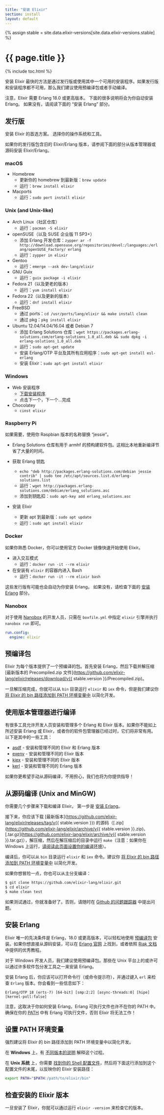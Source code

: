 ```yaml
---
title: "安装 Elixir"
section: install
layout: default
---
```

{% assign stable = site.data.elixir-versions[site.data.elixir-versions.stable] %}

# {{ page.title }}

{% include toc.html %}

安装 Elixir 最快的方法是通过发行版或使用其中一个可用的安装程序。如果发行版和安装程序都不可用，那么我们建议使用预编译包或者手动编译。

注意，Elixir 需要 Erlang 18.0 或更高版本。 下面的很多说明将会为你自动安装 Erlang。 如果没有，请阅读下面的 “安装 Erlang” 部分。

## 发行版

安装 Elixir 的首选方案。 选择你的操作系统和工具。

如果你的发行版包含旧的 Elixir/Erlang 版本，请参阅下面的部分从版本管理器或源码安装 Elixir/Erlang。

### macOS

  * Homebrew
    * 更新你的 homebrew 到最新版：`brew update`
    * 运行：`brew install elixir`
  * Macports
    * 运行：`sudo port install elixir`

### Unix (and Unix-like)

  * Arch Linux（社区仓库）
    * 运行：`pacman -S elixir`
  * openSUSE（以及 SUSE 企业版 11 SP3+）
    * 添加 Erlang 开发仓库：`zypper ar -f http://download.opensuse.org/repositories/devel:/languages:/erlang/openSUSE_Factory/ erlang`
    * 运行：`zypper in elixir`
  * Gentoo
    * 运行：`emerge --ask dev-lang/elixir`
  * GNU Guix
    * 运行：`guix package -i elixir`
  * Fedora 21（以及更老的版本）
    * 运行：`yum install elixir`
  * Fedora 22（以及更新的版本）
    * 运行：`dnf install elixir`
  * FreeBSD
    * 通过 ports：`cd /usr/ports/lang/elixir && make install clean`
    * 通过 pkg：`pkg install elixir`
  * Ubuntu 12.04/14.04/16.04 或者 Debian 7
    * 添加 Erlang Solutions 仓库：`wget https://packages.erlang-solutions.com/erlang-solutions_1.0_all.deb && sudo dpkg -i erlang-solutions_1.0_all.deb`
    * 运行：`sudo apt-get update`
    * 安装 Erlang/OTP 平台及其所有应用程序：`sudo apt-get install esl-erlang`
    * 安装 Elixir：`sudo apt-get install elixir`

### Windows

  * Web 安装程序
    * [下载安装程序](https://repo.hex.pm/elixir-websetup.exe)
    * 点击下一个，下一个...完成
  * Chocolatey
    * `cinst elixir`

### Raspberry Pi

如果需要，使用你 Raspbian 版本的名称替换 “jessie”。

  * Erlang Solutions 仓库有用于 armhf 的预构建软件包。这相比本地重新编译节省了大量的时间。

  * 获取 Erlang 钥匙

    * `echo "deb http://packages.erlang-solutions.com/debian jessie contrib" | sudo tee /etc/apt/sources.list.d/erlang-solutions.list`
    * 运行：`wget http://packages.erlang-solutions.com/debian/erlang_solutions.asc`
    * 添加到钥匙扣：`sudo apt-key add erlang_solutions.asc`

  * 安装 Elixir
    * 更新 apt 到最新版：`sudo apt update`
    * 运行：`sudo apt install elixir`

### Docker

如果你熟悉 Docker，你可以使用官方 Docker 镜像快速开始使用 Elixir。

  * 进入交互模式
    * 运行：`docker run -it --rm elixir`
  * 在安装有 `elixir` 的容器内进入 Bash
    * 运行：`docker run -it --rm elixir bash`

这些发行版有可能也会自动为你安装 Erlang。 如果没有，请检查下面的 [安装 Erlang](/install.html#安装-erlang) 部分。

### Nanobox

对于使用 [Nanobox](https://nanobox.io) 的开发人员，只需在 `boxfile.yml` 中指定 `elixir` 引擎并执行 `nanobox run` 即可。

```yaml
run.config:
  engine: elixir
```

## 预编译包

Elixir 为每个版本提供了一个预编译的包。首先安装 Erlang，然后下载并解压缩 [最新版本的 Precompiled.zip 文件](https://github.com/elixir-lang/elixir/releases/download/v{{ stable.version }}/Precompiled.zip)。

一旦解压缩完成，你就可以从 `bin` 目录运行 `elixir` 和 `iex` 命令，但是我们建议你 [将 Elixir 的 bin 路径添加到 PATH 环境变量中](#设置-path-环境变量) 以简化开发。

## 使用版本管理器进行编译

有很多工具允许开发人员安装和管理多个 Erlang 和 Elixir 版本。如果你不能如上所述安装 Erlang 或 Elixir，或者你的软件包管理器已经过时，它们将非常有用。以下是其中的一些工具：

  * [asdf](https://github.com/asdf-vm/asdf) - 安装和管理不同的 Elixir 和 Erlang 版本
  * [exenv](https://github.com/mururu/exenv) - 安装和管理不同的 Elixir 版本
  * [kiex](https://github.com/taylor/kiex) - 安装和管理不同的 Elixir 版本
  * [kerl](https://github.com/yrashk/kerl) - 安装和管理不同的 Erlang 版本

如果你更希望手动从源码编译，不用担心，我们也将为你提供指导！

## 从源码编译 (Unix and MinGW)

你需要几个步骤来下载和编译 Elixir。 第一步是 [安装 Erlang](/install.html#安装-erlang)。

接下来，你应该下载 [最新版本](https://github.com/elixir-lang/elixir/releases/tag/v{{ stable.version }}) 的源码（[.zip](https://github.com/elixir-lang/elixir/archive/v{{ stable.version }}.zip)、[.tar.gz](https://github.com/elixir-lang/elixir/archive/v{{ stable.version }}.tar.gz)），解压缩，然后在解压缩后的目录中运行 `make`（注意：如果你在 Windows 上运行，[请阅读此页面设置你的编译环境](https://github.com/elixir-lang/elixir/wiki/Windows)）。

编译后，你可以从 `bin` 目录运行 `elixir` 和 `iex` 命令。建议你 [将 Elixir 的 bin 路径添加到 PATH 环境变量中](#设置-path-环境变量) 以简化开发。

如果你想冒险一点，你也可以从主分支编译：

```bash
$ git clone https://github.com/elixir-lang/elixir.git
$ cd elixir
$ make clean test
```

如果测试通过，你就准备好了。否则，请随时在 [Github 的问题跟踪器](https://github.com/elixir-lang/elixir) 中提出问题。

## 安装 Erlang

Elixir 唯一的先决条件是 Erlang，18.0 或更高版本，可以轻松地使用 [预编译包](https://www.erlang-solutions.com/resources/download.html) 安装。如果你想直接从源码安装，可以在 [Erlang 官网](http://www.erlang.org/download.html) 上找到，或者依照 [Riak 文档](https://docs.basho.com/riak/latest/ops/building/installing/erlang/) 中提供的优秀教程。

对于 Windows 开发人员，我们建议使用预编译包。那些在 Unix 平台上的或许可以通过许多软件包分发工具之一来安装 Erlang。

安装 Erlang 后，你应该可以打开命令行（或命令提示符），并通过键入 `erl` 来检查 `Erlang` 版本。你会看到一些信息如下：

    Erlang/OTP 18 (erts-7) [64-bit] [smp:2:2] [async-threads:0] [hipe] [kernel-poll:false]

注意，这取决于你如何安装 Erlang，Erlang 可执行文件也许不在你的 PATH 中。确保在你的 [PATH](https://en.wikipedia.org/wiki/Environment_variable) 中有 Erlang 可执行文件，否则 Elixir 将无法工作！

## 设置 PATH 环境变量

强烈建议将 Elixir 的 bin 路径添加到 PATH 环境变量中以简化开发。

在 **Windows** 上，有 [不同版本的说明](http://www.computerhope.com/issues/ch000549.htm) 解释这个过程。

在 **Unix 系统** 上，你需要 [找到你的 Shell 配置文件](https://unix.stackexchange.com/a/117470/101951)，然后将下面这行添加到这个配置文件的末尾，以反映你的 Elixir 安装路径：

```bash
export PATH="$PATH:/path/to/elixir/bin"
```

## 检查安装的 Elixir 版本

一旦安装了 Elixir，你就可以通过运行 `elixir -version` 来检查它的版本。
